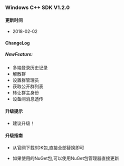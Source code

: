 ### Windows C++ SDK V1.2.0

#### 更新时间

- 2018-02-02
#### ChangeLog

##### NewFeature:

- 多端登录历史记录
- 解散群
- 设置群管理员
- 获取公开群列表
- 转让群主身份
- 设备间消息透传

#### 升级提示

+ 建议升级！

#### 升级指南

- 从官网下载SDK包,直接全部替换即可

- 如果使用的NuGet包,可以使用NuGet包管理器直接更新